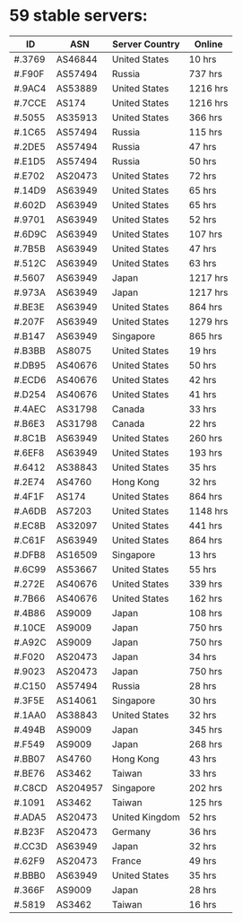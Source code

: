 # 59 stable servers:

| ID | ASN | Server Country | Online |
| ------ | ------ | ------ | ------ |
| #.3769 | AS46844 | United States | 10 hrs |
| #.F90F | AS57494 | Russia | 737 hrs |
| #.9AC4 | AS53889 | United States | 1216 hrs |
| #.7CCE | AS174 | United States | 1216 hrs |
| #.5055 | AS35913 | United States | 366 hrs |
| #.1C65 | AS57494 | Russia | 115 hrs |
| #.2DE5 | AS57494 | Russia | 47 hrs |
| #.E1D5 | AS57494 | Russia | 50 hrs |
| #.E702 | AS20473 | United States | 72 hrs |
| #.14D9 | AS63949 | United States | 65 hrs |
| #.602D | AS63949 | United States | 65 hrs |
| #.9701 | AS63949 | United States | 52 hrs |
| #.6D9C | AS63949 | United States | 107 hrs |
| #.7B5B | AS63949 | United States | 47 hrs |
| #.512C | AS63949 | United States | 63 hrs |
| #.5607 | AS63949 | Japan | 1217 hrs |
| #.973A | AS63949 | Japan | 1217 hrs |
| #.BE3E | AS63949 | United States | 864 hrs |
| #.207F | AS63949 | United States | 1279 hrs |
| #.B147 | AS63949 | Singapore | 865 hrs |
| #.B3BB | AS8075 | United States | 19 hrs |
| #.DB95 | AS40676 | United States | 50 hrs |
| #.ECD6 | AS40676 | United States | 42 hrs |
| #.D254 | AS40676 | United States | 41 hrs |
| #.4AEC | AS31798 | Canada | 33 hrs |
| #.B6E3 | AS31798 | Canada | 22 hrs |
| #.8C1B | AS63949 | United States | 260 hrs |
| #.6EF8 | AS63949 | United States | 193 hrs |
| #.6412 | AS38843 | United States | 35 hrs |
| #.2E74 | AS4760 | Hong Kong | 32 hrs |
| #.4F1F | AS174 | United States | 864 hrs |
| #.A6DB | AS7203 | United States | 1148 hrs |
| #.EC8B | AS32097 | United States | 441 hrs |
| #.C61F | AS63949 | United States | 864 hrs |
| #.DFB8 | AS16509 | Singapore | 13 hrs |
| #.6C99 | AS53667 | United States | 55 hrs |
| #.272E | AS40676 | United States | 339 hrs |
| #.7B66 | AS40676 | United States | 162 hrs |
| #.4B86 | AS9009 | Japan | 108 hrs |
| #.10CE | AS9009 | Japan | 750 hrs |
| #.A92C | AS9009 | Japan | 750 hrs |
| #.F020 | AS20473 | Japan | 34 hrs |
| #.9023 | AS20473 | Japan | 750 hrs |
| #.C150 | AS57494 | Russia | 28 hrs |
| #.3F5E | AS14061 | Singapore | 30 hrs |
| #.1AA0 | AS38843 | United States | 32 hrs |
| #.494B | AS9009 | Japan | 345 hrs |
| #.F549 | AS9009 | Japan | 268 hrs |
| #.BB07 | AS4760 | Hong Kong | 43 hrs |
| #.BE76 | AS3462 | Taiwan | 33 hrs |
| #.C8CD | AS204957 | Singapore | 202 hrs |
| #.1091 | AS3462 | Taiwan | 125 hrs |
| #.ADA5 | AS20473 | United Kingdom | 52 hrs |
| #.B23F | AS20473 | Germany | 36 hrs |
| #.CC3D | AS63949 | Japan | 32 hrs |
| #.62F9 | AS20473 | France | 49 hrs |
| #.BBB0 | AS63949 | United States | 35 hrs |
| #.366F | AS9009 | Japan | 28 hrs |
| #.5819 | AS3462 | Taiwan | 16 hrs |

